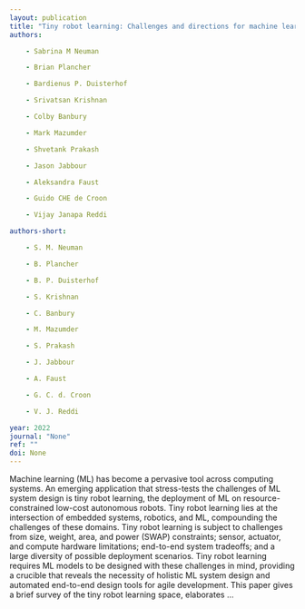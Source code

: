 ```yaml
---
layout: publication
title: "Tiny robot learning: Challenges and directions for machine learning in resource-constrained robots"
authors:

    - Sabrina M Neuman

    - Brian Plancher

    - Bardienus P. Duisterhof

    - Srivatsan Krishnan

    - Colby Banbury

    - Mark Mazumder

    - Shvetank Prakash

    - Jason Jabbour

    - Aleksandra Faust

    - Guido CHE de Croon

    - Vijay Janapa Reddi

authors-short:

    - S. M. Neuman

    - B. Plancher

    - B. P. Duisterhof

    - S. Krishnan

    - C. Banbury

    - M. Mazumder

    - S. Prakash

    - J. Jabbour

    - A. Faust

    - G. C. d. Croon

    - V. J. Reddi

year: 2022
journal: "None"
ref: ""
doi: None
---
```


Machine learning (ML) has become a pervasive tool across computing systems. An emerging application that stress-tests the challenges of ML system design is tiny robot learning, the deployment of ML on resource-constrained low-cost autonomous robots. Tiny robot learning lies at the intersection of embedded systems, robotics, and ML, compounding the challenges of these domains. Tiny robot learning is subject to challenges from size, weight, area, and power (SWAP) constraints; sensor, actuator, and compute hardware limitations; end-to-end system tradeoffs; and a large diversity of possible deployment scenarios. Tiny robot learning requires ML models to be designed with these challenges in mind, providing a crucible that reveals the necessity of holistic ML system design and automated end-to-end design tools for agile development. This paper gives a brief survey of the tiny robot learning space, elaborates …
    